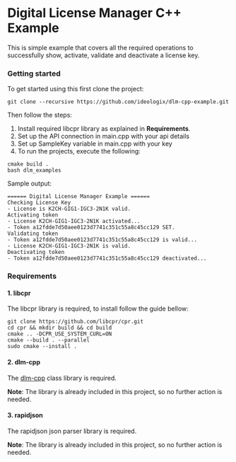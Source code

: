 # Digital License Manager C++ Example

This is simple example that covers all the required operations to successfully show, activate, validate and deactivate a license key.

### Getting started

To get started using this first clone the project:

```
git clone --recursive https://github.com/ideologix/dlm-cpp-example.git
```

Then follow the steps:

1. Install required libcpr library as explained in **Requirements**.
2. Set up the API connection in main.cpp with your api details
3. Set up SampleKey variable in main.cpp with your key
4. To run the projects, execute the following:

```
cmake build .
bash dlm_examples
```

Sample output:

```
====== Digital License Manager Example ======
Checking License Key
- License is K2CH-GIG1-IGC3-2N1K valid.
Activating token
- License K2CH-GIG1-IGC3-2N1K activated...
- Token a12fdde7d50aee0123d7741c351c55a8c45cc129 SET.
Validating token
- Token a12fdde7d50aee0123d7741c351c55a8c45cc129 is valid...
- License K2CH-GIG1-IGC3-2N1K is valid.
Deactivating token
- Token a12fdde7d50aee0123d7741c351c55a8c45cc129 deactivated...
```

### Requirements

#### 1. libcpr 

The libcpr library is required, to install follow the guide bellow:

```
git clone https://github.com/libcpr/cpr.git
cd cpr && mkdir build && cd build
cmake .. -DCPR_USE_SYSTEM_CURL=ON
cmake --build . --parallel
sudo cmake --install .
```

#### 2. dlm-cpp

The [dlm-cpp](https://github.com/ideologix/dlm-cpp) class library is required. 

**Note**: The library is already included in this project, so no further action is needed.

#### 3. rapidjson

The rapidjson json parser library is required.

**Note**: The library is already included in this project, so no further action is needed.
